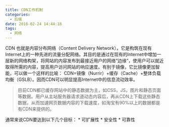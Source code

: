 ```yaml
---
title: CDN工作机制
categories:
  - 后端
date: 2018-02-24 14:44:18
tags:
  - 网络
---
```


CDN 也就是内容分布网络（Content Delivery Network），它是构筑在现有Internet上的一种先进的流量分配网络。其目的是通过在现有的Internet中增加一层新的网络构架，将网站的内容发布到最接近用户的网络“边缘”，使用户可以就近取得所需的内容，提高用户访问网站的响应速度。有别于镜像，它比镜像更加智能，可以做一个这样的比喻： CDN=镜像（Nurrir）+缓存（Cache）+整体负载均衡（GSLB）。因而CDN可以明显提高Internet中的信息流动效率。

> 目前CDN都已缓存网站中的静态数据为主，如CSS，JS，图片和静态页面等数据。用户从主站服务器请求道动态内容后，再从CDN上下载这些静态数据，从而加速网页数据内容的下载速度，如淘宝有90%以上的数据都是有CDN来提供的。

通常来说CDN要达到以下几个目标： * 可扩展性 * 安全性 * 可靠性